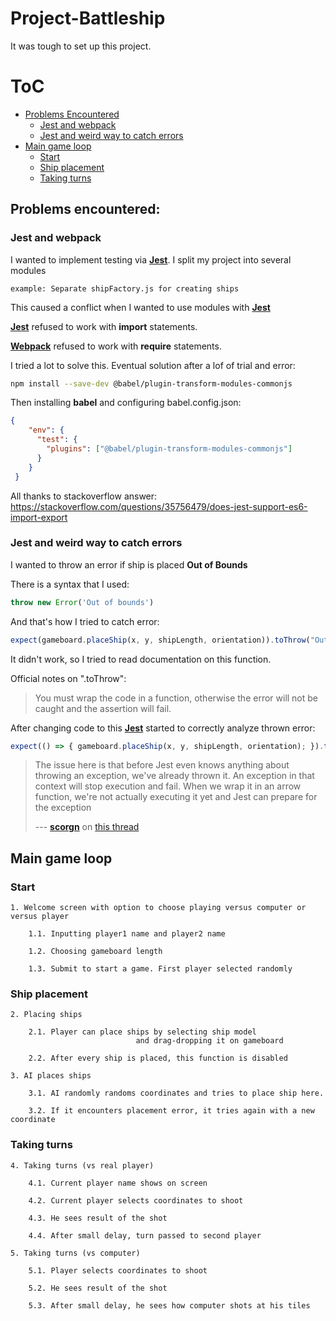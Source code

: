 # Project-Battleship

It was tough to set up this project. 

# ToC

-   [Problems Encountered](https://github.com/Hikyn/Project-Battleship/edit/main/README.md#problems-encountered)
    -   [Jest and webpack](https://github.com/Hikyn/Project-Battleship/edit/main/README.md#problems-encountered)
    -   [Jest and weird way to catch errors](https://github.com/Hikyn/Project-Battleship/edit/main/README.md#jest-and-weird-way-to-catch-errors)
-   [Main game loop](https://github.com/Hikyn/Project-Battleship/edit/main/README.md#main-game-loop)
    -   [Start](https://github.com/Hikyn/Project-Battleship/edit/main/README.md#start)
    -   [Ship placement](https://github.com/Hikyn/Project-Battleship/edit/main/README.md#ship-placement)
    -   [Taking turns](https://github.com/Hikyn/Project-Battleship/edit/main/README.md#taking-turns)

## Problems encountered:

### Jest and webpack
I wanted to implement testing via **[Jest](https://jestjs.io/)**. I split my project into several modules

`example: Separate shipFactory.js for creating ships`

This caused a conflict when I wanted to use modules with **[Jest](https://jestjs.io/)**

**[Jest](https://jestjs.io/)** refused to work with **import** statements.

**[Webpack](https://webpack.js.org/)** refused to work with **require** statements.

I tried a lot to solve this. Eventual solution after a lof of trial and error:
```bash
npm install --save-dev @babel/plugin-transform-modules-commonjs
```
Then installing **babel** and configuring babel.config.json:
```json
{
    "env": {
      "test": {
        "plugins": ["@babel/plugin-transform-modules-commonjs"]
      }
    }
 }
```
All thanks to stackoverflow answer: https://stackoverflow.com/questions/35756479/does-jest-support-es6-import-export

### Jest and weird way to catch errors

I wanted to throw an error if ship is placed **Out of Bounds**

There is a syntax that I used:

```js
throw new Error('Out of bounds')
```

And that's how I tried to catch error:

```js
expect(gameboard.placeShip(x, y, shipLength, orientation)).toThrow("Out of bounds");
```

It didn't work, so I tried to read documentation on this function.

Official notes on ".toThrow":

> You must wrap the code in a function, otherwise the error will not be caught and the assertion will fail.

After changing code to this **[Jest](https://jestjs.io/)** started to correctly analyze thrown error:

```js
expect(() => { gameboard.placeShip(x, y, shipLength, orientation); }).toThrow("Out of bounds");
```

> The issue here is that before Jest even knows anything about throwing an exception, we've already thrown it. An exception in that context will stop execution and fail. When we wrap it in an arrow function, we're not actually executing it yet and Jest can prepare for the exception 
> 
> --- **[scorgn](https://stackoverflow.com/users/2087587/scorgn)** on [this thread](https://stackoverflow.com/questions/49027595/jest-test-that-exception-will-be-thrown-isnt-working)

## Main game loop

### Start
```
1. Welcome screen with option to choose playing versus computer or versus player

    1.1. Inputting player1 name and player2 name

    1.2. Choosing gameboard length

    1.3. Submit to start a game. First player selected randomly
```
### Ship placement
```
2. Placing ships

    2.1. Player can place ships by selecting ship model 
                            and drag-dropping it on gameboard

    2.2. After every ship is placed, this function is disabled
```

```
3. AI places ships

    3.1. AI randomly randoms coordinates and tries to place ship here. 
    
    3.2. If it encounters placement error, it tries again with a new coordinate
```
### Taking turns
```
4. Taking turns (vs real player)
 
    4.1. Current player name shows on screen

    4.2. Current player selects coordinates to shoot

    4.3. He sees result of the shot

    4.4. After small delay, turn passed to second player
```

```
5. Taking turns (vs computer)
 
    5.1. Player selects coordinates to shoot

    5.2. He sees result of the shot

    5.3. After small delay, he sees how computer shots at his tiles
```

